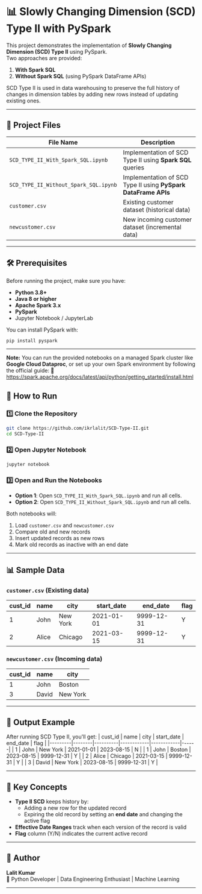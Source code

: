 # 📊 Slowly Changing Dimension (SCD) Type II with PySpark

This project demonstrates the implementation of **Slowly Changing Dimension (SCD) Type II** using PySpark.  
Two approaches are provided:
1. **With Spark SQL**
2. **Without Spark SQL** (using PySpark DataFrame APIs)

SCD Type II is used in data warehousing to preserve the full history of changes in dimension tables by adding new rows instead of updating existing ones.

---

## 📁 Project Files

| File Name | Description |
|-----------|-------------|
| `SCD_TYPE_II_With_Spark_SQL.ipynb` | Implementation of SCD Type II using **Spark SQL** queries |
| `SCD_TYPE_II_Without_Spark_SQL.ipynb` | Implementation of SCD Type II using **PySpark DataFrame APIs** |
| `customer.csv` | Existing customer dataset (historical data) |
| `newcustomer.csv` | New incoming customer dataset (incremental data) |

---

## 🛠 Prerequisites

Before running the project, make sure you have:

- **Python 3.8+**
- **Java 8 or higher**
- **Apache Spark 3.x**
- **PySpark**
- Jupyter Notebook / JupyterLab

You can install PySpark with:
```bash
pip install pyspark
```

---
**Note:**  You can run the provided notebooks on a managed Spark cluster like **Google Cloud Dataproc**, or set up your own Spark environment by following the official guide: 🔗 https://spark.apache.org/docs/latest/api/python/getting_started/install.html

## 🚀 How to Run

### 1️⃣ Clone the Repository
```bash
git clone https://github.com/ikrlalit/SCD-Type-II.git
cd SCD-Type-II
```

### 2️⃣ Open Jupyter Notebook
```bash
jupyter notebook
```

### 3️⃣ Open and Run the Notebooks
- **Option 1**: Open `SCD_TYPE_II_With_Spark_SQL.ipynb` and run all cells.
- **Option 2**: Open `SCD_TYPE_II_Without_Spark_SQL.ipynb` and run all cells.

Both notebooks will:
1. Load `customer.csv` and `newcustomer.csv`
2. Compare old and new records
3. Insert updated records as new rows
4. Mark old records as inactive with an end date

---

## 📊 Sample Data

### `customer.csv` (Existing data)
| cust_id | name    | city     | start_date | end_date   | flag |
|---------|--------|----------|------------|------------|------|
| 1       | John   | New York | 2021-01-01 | 9999-12-31 | Y    |
| 2       | Alice  | Chicago  | 2021-03-15 | 9999-12-31 | Y    |

### `newcustomer.csv` (Incoming data)
| cust_id | name    | city      |
|---------|--------|-----------|
| 1       | John   | Boston    |
| 3       | David  | New York  |

---

## 📜 Output Example

After running SCD Type II, you'll get:
| cust_id | name    | city     | start_date | end_date   | flag |
|---------|--------|----------|------------|------------|------|
| 1       | John   | New York | 2021-01-01 | 2023-08-15 | N    |
| 1       | John   | Boston   | 2023-08-15 | 9999-12-31 | Y    |
| 2       | Alice  | Chicago  | 2021-03-15 | 9999-12-31 | Y    |
| 3       | David  | New York | 2023-08-15 | 9999-12-31 | Y    |

---

## 🧠 Key Concepts

- **Type II SCD** keeps history by:
  - Adding a new row for the updated record
  - Expiring the old record by setting an **end date** and changing the active flag
- **Effective Date Ranges** track when each version of the record is valid
- **Flag** column (Y/N) indicates the current active record

---

## 📌 Author
**Lalit Kumar**  
💼 Python Developer | Data Engineering Enthusiast | Machine Learning

---
